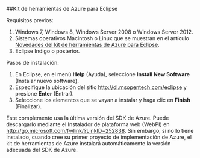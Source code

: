 ##Kit de herramientas de Azure para Eclipse

Requisitos previos:

1. Windows 7, Windows 8, Windows Server 2008 o Windows Server 2012.
2. Sistemas operativos Macintosh o Linux que se muestran en el artículo [Novedades del kit de herramientas de Azure para Eclipse](http://go.microsoft.com/fwlink/?LinkId=690333).
2. Eclipse Indigo o posterior.

Pasos de instalación:

1. En Eclipse, en el menú **Help** (Ayuda), seleccione **Install New Software** (Instalar nuevo software).
2. Especifique la ubicación del sitio <http://dl.msopentech.com/eclipse> y presione **Enter** (Entrar).
3. Seleccione los elementos que se vayan a instalar y haga clic en **Finish** (Finalizar).

Este complemento usa la última versión del SDK de Azure. Puede descargarlo mediante el Instalador de plataforma web (WebPI) en <http://go.microsoft.com/fwlink/?LinkID=252838>. Sin embargo, si no lo tiene instalado, cuando cree su primer proyecto de implementación de Azure, el kit de herramientas de Azure instalará automáticamente la versión adecuada del SDK de Azure.

<!---HONumber=Oct15_HO3-->